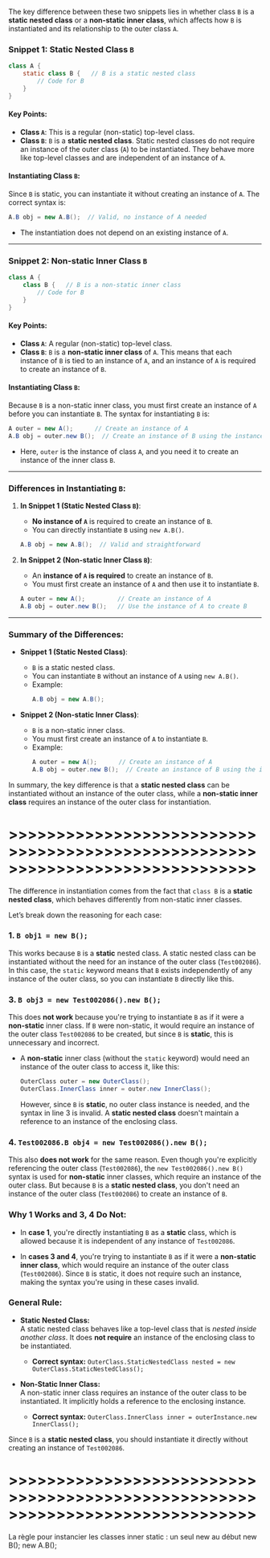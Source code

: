 The key difference between these two snippets lies in whether class `B` is a **static nested class** or a **non-static inner class**, which affects how `B` is instantiated and its relationship to the outer class `A`.

### **Snippet 1: Static Nested Class `B`**

```java
class A {       
    static class B {   // B is a static nested class
        // Code for B
    }
}
```

#### Key Points:
- **Class `A`**: This is a regular (non-static) top-level class.
- **Class `B`**: `B` is a **static nested class**. Static nested classes do not require an instance of the outer class (`A`) to be instantiated. They behave more like top-level classes and are independent of an instance of `A`.

#### Instantiating Class `B`:
Since `B` is static, you can instantiate it without creating an instance of `A`. The correct syntax is:

```java
A.B obj = new A.B();  // Valid, no instance of A needed
```

- The instantiation does not depend on an existing instance of `A`.

---

### **Snippet 2: Non-static Inner Class `B`**

```java
class A {       
    class B {   // B is a non-static inner class
        // Code for B
    }
}
```

#### Key Points:
- **Class `A`**: A regular (non-static) top-level class.
- **Class `B`**: `B` is a **non-static inner class** of `A`. This means that each instance of `B` is tied to an instance of `A`, and an instance of `A` is required to create an instance of `B`.

#### Instantiating Class `B`:
Because `B` is a non-static inner class, you must first create an instance of `A` before you can instantiate `B`. The syntax for instantiating `B` is:

```java
A outer = new A();      // Create an instance of A
A.B obj = outer.new B();  // Create an instance of B using the instance of A
```

- Here, `outer` is the instance of class `A`, and you need it to create an instance of the inner class `B`.

---

### **Differences in Instantiating `B`:**

1. **In Snippet 1 (Static Nested Class `B`)**:
   - **No instance of `A`** is required to create an instance of `B`.
   - You can directly instantiate `B` using `new A.B()`.
   
   ```java
   A.B obj = new A.B();  // Valid and straightforward
   ```

2. **In Snippet 2 (Non-static Inner Class `B`)**:
   - An **instance of `A` is required** to create an instance of `B`.
   - You must first create an instance of `A` and then use it to instantiate `B`.

   ```java
   A outer = new A();         // Create an instance of A
   A.B obj = outer.new B();   // Use the instance of A to create B
   ```

---

### **Summary of the Differences:**
- **Snippet 1 (Static Nested Class)**:
   - `B` is a static nested class.
   - You can instantiate `B` without an instance of `A` using `new A.B()`.
   - Example:
     ```java
     A.B obj = new A.B();
     ```

- **Snippet 2 (Non-static Inner Class)**:
   - `B` is a non-static inner class.
   - You must first create an instance of `A` to instantiate `B`.
   - Example:
     ```java
     A outer = new A();      // Create an instance of A
     A.B obj = outer.new B();  // Create an instance of B using the instance of A
     ```

In summary, the key difference is that a **static nested class** can be instantiated without an instance of the outer class, while a **non-static inner class** requires an instance of the outer class for instantiation.

# >>>>>>>>>>>>>>>>>>>>>>>>>>>>>>>>>>>>>>>>>>>>>>>>>>>>>>>>>>>>>>>>>>>>>>>>>>>>>>

The difference in instantiation comes from the fact that `class B` is a **static nested class**, which behaves differently from non-static inner classes.

Let’s break down the reasoning for each case:

### **1. `B obj1 = new B();`**

This works because `B` is a **static** nested class. A static nested class can be instantiated without the need for an instance of the outer class (`Test002086`). In this case, the `static` keyword means that `B` exists independently of any instance of the outer class, so you can instantiate `B` directly like this.

### **3. `B obj3 = new Test002086().new B();`**

This does **not work** because you're trying to instantiate `B` as if it were a **non-static** inner class. If `B` were non-static, it would require an instance of the outer class `Test002086` to be created, but since `B` is **static**, this is unnecessary and incorrect.

- A **non-static** inner class (without the `static` keyword) would need an instance of the outer class to access it, like this:

    ```java
    OuterClass outer = new OuterClass();
    OuterClass.InnerClass inner = outer.new InnerClass();
    ```

    However, since `B` is **static**, no outer class instance is needed, and the syntax in line 3 is invalid. A **static nested class** doesn't maintain a reference to an instance of the enclosing class.

### **4. `Test002086.B obj4 = new Test002086().new B();`**

This also **does not work** for the same reason. Even though you're explicitly referencing the outer class (`Test002086`), the `new Test002086().new B()` syntax is used for **non-static** inner classes, which require an instance of the outer class. But because `B` is a **static nested class**, you don't need an instance of the outer class (`Test002086`) to create an instance of `B`.

### **Why 1 Works and 3, 4 Do Not:**

- In **case 1**, you're directly instantiating `B` as a **static** class, which is allowed because it is independent of any instance of `Test002086`.

- In **cases 3 and 4**, you're trying to instantiate `B` as if it were a **non-static inner class**, which would require an instance of the outer class (`Test002086`). Since `B` is static, it does not require such an instance, making the syntax you're using in these cases invalid.

### General Rule:

- **Static Nested Class:**  
  A static nested class behaves like a top-level class that is *nested inside another class*. It does **not require** an instance of the enclosing class to be instantiated.  
  - **Correct syntax:** `OuterClass.StaticNestedClass nested = new OuterClass.StaticNestedClass();`
  
- **Non-Static Inner Class:**  
  A non-static inner class requires an instance of the outer class to be instantiated. It implicitly holds a reference to the enclosing instance.  
  - **Correct syntax:** `OuterClass.InnerClass inner = outerInstance.new InnerClass();`

Since `B` is a **static nested class**, you should instantiate it directly without creating an instance of `Test002086`.

# >>>>>>>>>>>>>>>>>>>>>>>>>>>>>>>>>>>>>>>>>>>>>>>>>>>>>>>>>>>>>>>>>>>>>>>>>>>>>>
La règle pour instancier les classes inner static : un seul new au début 
new B();
new A.B();
